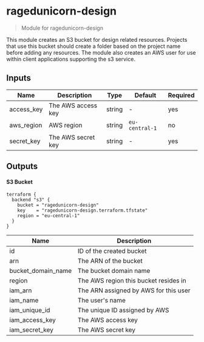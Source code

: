 # ragedunicorn-design

> Module for ragedunicorn-design

This module creates an S3 bucket for design related resources. Projects that use this bucket should create a folder based on the project name before adding any resources. The module also creates an AWS user for use within client applications supporting the s3 service.

## Inputs

| Name       | Description        | Type   | Default        | Required |
|------------|--------------------|--------|----------------|----------|
| access_key | The AWS access key | string | -              | yes      |
| aws_region | AWS region         | string | `eu-central-1` | no       |
| secret_key | The AWS secret key | string | -              | yes      |

## Outputs

#### S3 Bucket

```
terraform {
  backend "s3" {
    bucket = "ragedunicorn-design"
    key    = "ragedunicorn-design.terraform.tfstate"
    region = "eu-central-1"
  }
}
```

| Name               | Description                            |
|--------------------|----------------------------------------|
| id                 | ID of the created bucket               |
| arn                | The ARN of the bucket                  |
| bucket_domain_name | The bucket domain name                 |
| region             | The AWS region this bucket resides in  |
| iam_arn            | The ARN assigned by AWS for this user  |
| iam_name           | The user's name                        |
| iam_unique_id      | The unique ID assigned by AWS          |
| iam_access_key     | The AWS access key                     |
| iam_secret_key     | The AWS secret key                     |
